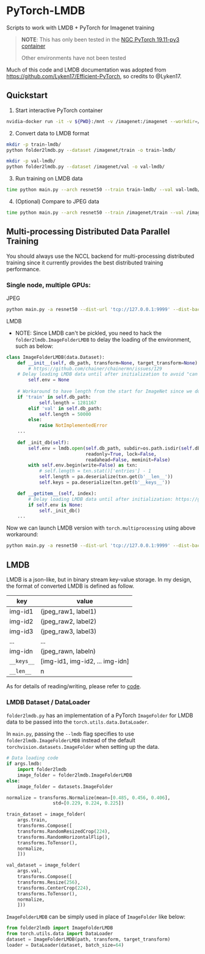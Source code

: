 # PyTorch-LMDB

Scripts to work with LMDB + PyTorch for Imagenet training

> **NOTE**: This has only been tested in the [NGC PyTorch 19.11-py3 container](https://ngc.nvidia.com/catalog/containers/nvidia:pytorch)
>
> Other environments have not been tested

Much of this code and LMDB documentation was adopted from https://github.com/Lyken17/Efficient-PyTorch, so credits to @Lyken17.

## Quickstart

1. Start interactive PyTorch container

```bash
nvidia-docker run -it -v ${PWD}:/mnt -v /imagenet:/imagenet --workdir=/mnt nvcr.io/nvidia/pytorch:19.11-py3
```

2. Convert data to LMDB format

```bash
mkdir -p train-lmdb/
python folder2lmdb.py --dataset /imagenet/train -o train-lmdb/

mkdir -p val-lmdb/
python folder2lmdb.py --dataset /imagenet/val -o val-lmdb/
```

3. Run training on LMDB data

```bash
time python main.py --arch resnet50 --train train-lmdb/ --val val-lmdb/ --lmdb --epochs 2
```

4. (Optional) Compare to JPEG data

```bash
time python main.py --arch resnet50 --train /imagenet/train --val /imagenet/val --epochs 2
```

## Multi-processing Distributed Data Parallel Training

You should always use the NCCL backend for multi-processing distributed training since it currently provides the best distributed training performance.

### Single node, multiple GPUs:

JPEG
```bash
python main.py -a resnet50 --dist-url 'tcp://127.0.0.1:9999' --dist-backend 'nccl' --multiprocessing-distributed --world-size 1 --rank 0 --train /imagenet/train --val /imagenet/val
```

LMDB
* NOTE: Since LMDB can't be pickled, you need to hack the `folder2lmdb.ImageFolderLMDB` to delay the loading of the environment, such as below:

```python
class ImageFolderLMDB(data.Dataset):
    def __init__(self, db_path, transform=None, target_transform=None):
        # https://github.com/chainer/chainermn/issues/129
	# Delay loading LMDB data until after initialization to avoid "can't pickle Environment Object error"
        self.env = None
	
	# Workaround to have length from the start for ImageNet since we don't have LMDB at initialization time
	if 'train' in self.db_path:
            self.length = 1281167
        elif 'val' in self.db_path:
            self.length = 50000
        else:
            raise NotImplementedError
	...
	
    def _init_db(self):
        self.env = lmdb.open(self.db_path, subdir=os.path.isdir(self.db_path),
                             readonly=True, lock=False,
                             readahead=False, meminit=False)
        with self.env.begin(write=False) as txn:
            # self.length = txn.stat()['entries'] - 1
            self.length = pa.deserialize(txn.get(b'__len__'))
            self.keys = pa.deserialize(txn.get(b'__keys__'))

    def __getitem__(self, index):
        # Delay loading LMDB data until after initialization: https://github.com/chainer/chainermn/issues/129
        if self.env is None:
            self._init_db()
	...
```

Now we can launch LMDB version with `torch.multiprocessing` using above workaround:
```bash
python main.py -a resnet50 --dist-url 'tcp://127.0.0.1:9999' --dist-backend 'nccl' --multiprocessing-distributed --world-size 1 --rank 0 --train /imagenet/train-lmdb --val /imagenet/val-lmdb --lmdb
```

## LMDB

LMDB is a json-like, but in binary stream key-value storage. In my design, the format of converted LMDB is defined as follow.

key | value 
--- | ---
img-id1 | (jpeg_raw1, label1)
img-id2 | (jpeg_raw2, label2)
img-id3 | (jpeg_raw3, label3)
... | ...
img-idn | (jpeg_rawn, labeln)
`__keys__` | [img-id1, img-id2, ... img-idn]
`__len__` | n

As for details of reading/writing, please refer to [code](folder2lmdb.py).

### LMDB Dataset / DataLoader

`folder2lmdb.py` has an implementation of a PyTorch `ImageFolder` for LMDB data to be passed into the `torch.utils.data.DataLoader`.

In `main.py`, passing the `--lmdb` flag specifies to use `folder2lmdb.ImageFolderLMDB` instead of the default
`torchvision.datasets.ImageFolder` when setting up the data. 

```python
# Data loading code
if args.lmdb:
    import folder2lmdb
    image_folder = folder2lmdb.ImageFolderLMDB
else:
    image_folder = datasets.ImageFolder

normalize = transforms.Normalize(mean=[0.485, 0.456, 0.406],
				 std=[0.229, 0.224, 0.225])

train_dataset = image_folder(
    args.train,
    transforms.Compose([
	transforms.RandomResizedCrop(224),
	transforms.RandomHorizontalFlip(),
	transforms.ToTensor(),
	normalize,
    ]))

val_dataset = image_folder(
    args.val, 
    transforms.Compose([
	transforms.Resize(256),
	transforms.CenterCrop(224),
	transforms.ToTensor(),
	normalize,
    ]))
```

`ImageFolderLMDB` can be simply used in place of `ImageFolder` like below:

```python
from folder2lmdb import ImageFolderLMDB
from torch.utils.data import DataLoader
dataset = ImageFolderLMDB(path, transform, target_transform)
loader = DataLoader(dataset, batch_size=64)
```

